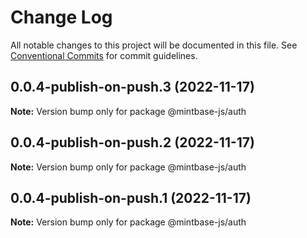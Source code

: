 # Change Log

All notable changes to this project will be documented in this file.
See [Conventional Commits](https://conventionalcommits.org) for commit guidelines.

## 0.0.4-publish-on-push.3 (2022-11-17)

**Note:** Version bump only for package @mintbase-js/auth





## 0.0.4-publish-on-push.2 (2022-11-17)

**Note:** Version bump only for package @mintbase-js/auth





## 0.0.4-publish-on-push.1 (2022-11-17)

**Note:** Version bump only for package @mintbase-js/auth
